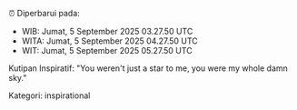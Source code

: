 ⏰ Diperbarui pada:
- WIB: Jumat, 5 September 2025 03.27.50 UTC
- WITA: Jumat, 5 September 2025 04.27.50 UTC
- WIT: Jumat, 5 September 2025 05.27.50 UTC

Kutipan Inspiratif:
"You weren't just a star to me, you were my whole damn sky."


Kategori: inspirational

